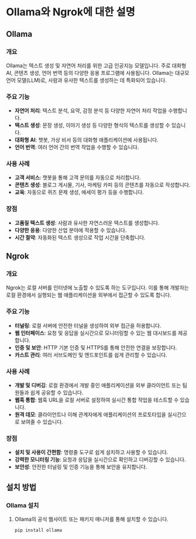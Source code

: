 # Ollama와 Ngrok에 대한 설명

## Ollama

### 개요
Ollama는 텍스트 생성 및 자연어 처리를 위한 고급 인공지능 모델입니다. 주로 대화형 AI, 콘텐츠 생성, 언어 번역 등의 다양한 응용 프로그램에 사용됩니다. Ollama는 대규모 언어 모델(LLM)로, 사람과 유사한 텍스트를 생성하는 데 특화되어 있습니다.

### 주요 기능
- **자연어 처리**: 텍스트 분석, 요약, 감정 분석 등 다양한 자연어 처리 작업을 수행합니다.
- **텍스트 생성**: 문장 생성, 이야기 생성 등 다양한 형식의 텍스트를 생성할 수 있습니다.
- **대화형 AI**: 챗봇, 가상 비서 등의 대화형 애플리케이션에 사용됩니다.
- **언어 번역**: 여러 언어 간의 번역 작업을 수행할 수 있습니다.

### 사용 사례
- **고객 서비스**: 챗봇을 통해 고객 문의를 자동으로 처리합니다.
- **콘텐츠 생성**: 블로그 게시물, 기사, 마케팅 카피 등의 콘텐츠를 자동으로 작성합니다.
- **교육**: 자동으로 퀴즈 문제 생성, 에세이 평가 등을 수행합니다.

### 장점
- **고품질 텍스트 생성**: 사람과 유사한 자연스러운 텍스트를 생성합니다.
- **다양한 응용**: 다양한 산업 분야에 적용할 수 있습니다.
- **시간 절약**: 자동화된 텍스트 생성으로 작업 시간을 단축합니다.

## Ngrok

### 개요
Ngrok는 로컬 서버를 인터넷에 노출할 수 있도록 하는 도구입니다. 이를 통해 개발자는 로컬 환경에서 실행되는 웹 애플리케이션을 외부에서 접근할 수 있도록 합니다.

### 주요 기능
- **터널링**: 로컬 서버에 안전한 터널을 생성하여 외부 접근을 허용합니다.
- **웹 인터페이스**: 요청 및 응답을 실시간으로 모니터링할 수 있는 웹 대시보드를 제공합니다.
- **인증 및 보안**: HTTP 기본 인증 및 HTTPS를 통해 안전한 연결을 보장합니다.
- **카스트 관리**: 여러 서브도메인 및 엔드포인트를 쉽게 관리할 수 있습니다.

### 사용 사례
- **개발 및 디버깅**: 로컬 환경에서 개발 중인 애플리케이션을 외부 클라이언트 또는 팀원들과 쉽게 공유할 수 있습니다.
- **웹훅 통합**: 웹훅 URL을 로컬 서버로 설정하여 실시간 통합 작업을 테스트할 수 있습니다.
- **원격 데모**: 클라이언트나 이해 관계자에게 애플리케이션의 프로토타입을 실시간으로 보여줄 수 있습니다.

### 장점
- **설치 및 사용이 간편함**: 명령줄 도구로 쉽게 설치하고 사용할 수 있습니다.
- **강력한 모니터링 기능**: 요청과 응답을 실시간으로 확인하고 디버깅할 수 있습니다.
- **보안성**: 안전한 터널링 및 인증 기능을 통해 보안을 유지합니다.

## 설치 방법

### Ollama 설치
1. Ollama의 공식 웹사이트 또는 패키지 매니저를 통해 설치할 수 있습니다.
   ```bash
   pip install ollama
